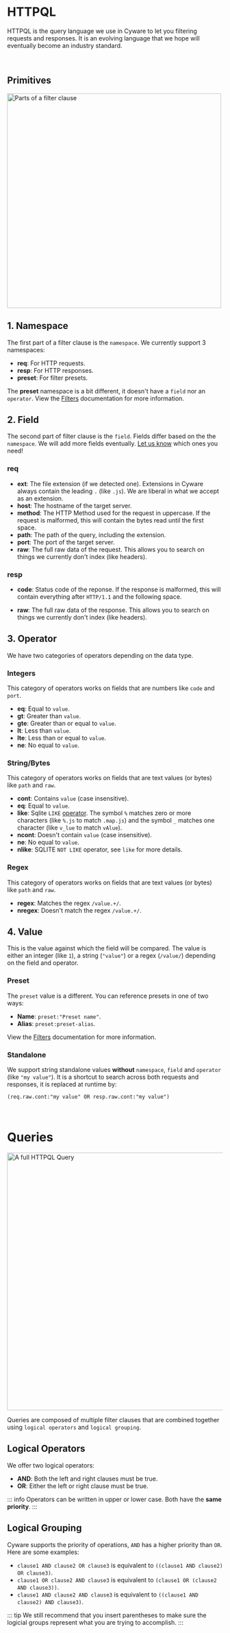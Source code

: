 # HTTPQL

HTTPQL is the query language we use in Cyware to let you filtering requests and responses. It is an evolving language that we hope will eventually become an industry standard.

</br>

## Primitives

<img width="500" alt="Parts of a filter clause" src="/_images/httpql_clause.png" no-shadow center/>

## 1. Namespace

The first part of a filter clause is the `namespace`. We currently support 3 namespaces:

- **req**: For HTTP requests.
- **resp**: For HTTP responses.
- **preset**: For filter presets.

The **preset** namespace is a bit different, it doesn't have a `field` nor an `operator`. View the [Filters](/reference/features/overview/filters.md) documentation for more information.

## 2. Field

The second part of filter clause is the `field`. Fields differ based on the the `namespace`.
We will add more fields eventually. [Let us know](https://github.com/cyware/cyware/issues/new?template=feature.md&title=New%20HttpQL%20field:) which ones you need!

### req

- **ext**: The file extension (if we detected one). Extensions in Cyware always contain the leading `.` (like `.js`). We are liberal in what we accept as an extension.
- **host**: The hostname of the target server.
- **method**: The HTTP Method used for the request in uppercase. If the request is malformed, this will contain the bytes read until the first space.
- **path**: The path of the query, including the extension.
- **port**: The port of the target server.
- **raw**: The full raw data of the request. This allows you to search on things we currently don't index (like headers).

### resp

- **code**: Status code of the reponse. If the response is malformed, this will contain everything after `HTTP/1.1` and the following space.

- **raw**: The full raw data of the response. This allows you to search on things we currently don't index (like headers).

## 3. Operator

We have two categories of operators depending on the data type.

### Integers

This category of operators works on fields that are numbers like `code` and `port`.

- **eq**: Equal to `value`.
- **gt**: Greater than `value`.
- **gte**: Greater than or equal to `value`.
- **lt**: Less than `value`.
- **lte**: Less than or equal to `value`.
- **ne**: No equal to `value`.

### String/Bytes

This category of operators works on fields that are text values (or bytes) like `path` and `raw`.

- **cont**: Contains `value` (case insensitive).
- **eq**: Equal to `value`.
- **like**: Sqlite `LIKE` [operator](https://www.sqlite.org/lang_expr.html#the_like_glob_regexp_match_and_extract_operators). The symbol `%` matches zero or more characters (like `%.js` to match `.map.js`) and the symbol `_` matches one character (like `v_lue` to match `vAlue`).
- **ncont**: Doesn't contain `value` (case insensitive).
- **ne**: No equal to `value`.
- **nlike**: SQLITE `NOT LIKE` operator, see `like` for more details.

### Regex

This category of operators works on fields that are text values (or bytes) like `path` and `raw`.

- **regex**: Matches the regex `/value.+/`.
- **nregex**: Doesn't match the regex `/value.+/`.

## 4. Value

This is the value against which the field will be compared. The value is either an integer (like `1`), a string (`"value"`) or a regex (`/value/`) depending on the field and operator.

### Preset

The `preset` value is a different. You can reference presets in one of two ways:

- **Name**: `preset:"Preset name"`.
- **Alias**: `preset:preset-alias`.

View the [Filters](/reference/features/overview/filters.md) documentation for more information.

### Standalone

We support string standalone values **without** `namespace`, `field` and `operator` (like `"my value"`).
It is a shortcut to search across both requests and responses, it is replaced at runtime by:

```
(req.raw.cont:"my value" OR resp.raw.cont:"my value")
```

</br>

# Queries

<img width="600" alt="A full HTTPQL Query" src="/_images/httpql_logical.png" no-shadow center/>

Queries are composed of multiple filter clauses that are combined together using `logical operators` and `logical grouping`.

## Logical Operators

We offer two logical operators:

- **AND**: Both the left and right clauses must be true.
- **OR**: Either the left or right clause must be true.

::: info
Operators can be written in upper or lower case. Both have the **same priority**.
:::

## Logical Grouping

Cyware supports the priority of operations, `AND` has a higher priority than `OR`. Here are some examples:

- `clause1 AND clause2 OR clause3` is equivalent to `((clause1 AND clause2) OR clause3)`.
- `clause1 OR clause2 AND clause3` is equivalent to `(clause1 OR (clause2 AND clause3))`.
- `clause1 AND clause2 AND clause3` is equivalent to `((clause1 AND clause2) AND clause3)`.

::: tip
We still recommend that you insert parentheses to make sure the logicial groups represent what you are trying to accomplish.
:::
